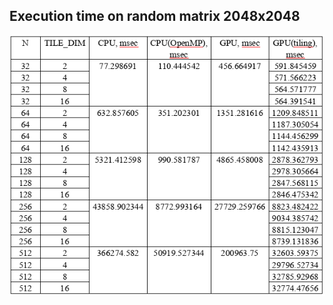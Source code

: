 ## Execution time on random matrix 2048x2048
![image](https://github.com/vbobovoz/famcs-cuda-coursework/blob/main/src/result_jacobi_method_time.png)
